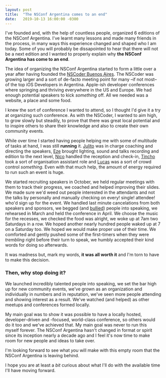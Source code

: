 ```yaml
---
layout: post
title:  "The NSConf Argentina comes to an end"
date:   2019-10-13 16:00:00 -0300
---
```


I've founded and, with the help of countless people, organized 6 editions of the NSConf Argentina. I've learnt many lessons and made many friends in the process, in many ways this experience changed and shaped who I am today. Some of you will probably be dissapointed to hear that there will not be a next edition and I wanted to properly explain why **the NSConf Argentina has come to an end**.

The idea of organizing the NSConf Argentina started to form a little over a year after having founded the [NSCoder Buenos Aires](https://twitter.com/nscoderba). The NSCoder was growing larger and a sort of de-facto meeting point for many –if not most– of the top iOS Developers in Argentina. Apple-ish developer conferences where springing and thriving everywhere in the US and Europe. We had enough potential speakers to kick _something_ off. All we needed was a website, a place and some food.

I knew the sort of conference I wanted to attend, so I thought I'd give it a try at organizing such conference. As with the NSCoder, I wanted to aim high, to grow slowly but steadily, to prove that there was great local potential and to inspire others to share their knowledge and also to create their own community events.

While over time I started having people helping me with some of multitude of tasks at hand, I was still **running** it. [Julito](https://twitter.com/dev_jac) was in charge coaching and directing the speakers, [Eze](https://twitter.com/eaceto_pub) brought lighting, sound and talks recording and edition to the next level, [Nico](https://twitter.com/nameghino) handled the reception and check-in, [Tincho](https://twitter.com/TinchoVitale) took a sort of organisation assistant role and [Lucas](https://twitter.com/ldserruya) was a sort of crowd control _something_. Even with that much help, the amount of energy required to run such an event is huge.

We started recruiting speakers in October, we held regular meetings with them to track their progress, we coached and helped improving their slides. We made sure we'd weed out people interested in the attendants and not the talks by personally and manually checking on every! single! attendee! who'd sign up for the event. We handled last minute cancelations from both speakers and sponsors, we begged (and [bullied](https://twitter.com/betzerra)) people into speaking, we rehearsed in March and held the conference in April. We choose the music for the recesses, we checked the food was alright, we woke up at 7am two Saturdays in a row. We hoped another nearly hundred people waked up at 7 on a Saturday too. We hoped we would make proper use of their time. We comforted and gently pushed some of the  first-timers when they were _trembling_ right before their turn to speak, we humbly accepted their kind words for doing so afterwards.

It was madness but, mark my words, **it was all worth it** and I'm torn to have to make this decision.

### Then, why stop doing it?

We launched incredibly talented people into speaking, we set the bar high up for new community events, we've grown as an organization and individually in numbers and in reputation, we've seen more people attending and showing interest as a result. We've watched (and helped) as other meetups and conferences formed locally.

My main goal was to show it was possible to have a locally hosted, developer-driven and -focused, world-class conference, so others would do it too and we've achieved that. My main goal was never to run this myself forever. The NSConf Argentina hasn't changed in format or spirit since its inception nearly a decade ago and I feel it's now time to make room for new people and ideas to take over.

I'm looking forward to see what _you_ will make with this empty room that the NSConf Argentina is leaving behind.

I hope you are at least a _bit_ curious about what I'll do with the available time I'll have moving forward.